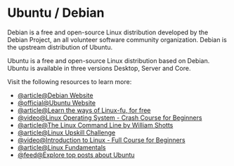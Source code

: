 # Ubuntu / Debian

Debian is a free and open-source Linux distribution developed by the Debian Project, an all volunteer software community organization. Debian is the upstream distribution of Ubuntu.

Ubuntu is a free and open-source Linux distribution based on Debian. Ubuntu is available in three versions Desktop, Server and Core.

Visit the following resources to learn more:

- [@article@Debian Website](https://www.debian.org/)
- [@official@Ubuntu Website](https://ubuntu.com/)
- [@article@Learn the ways of Linux-fu, for free](https://linuxjourney.com/)
- [@video@Linux Operating System - Crash Course for Beginners](https://www.youtube.com/watch?v=ROjZy1WbCIA)
- [@article@The Linux Command Line by William Shotts](https://linuxcommand.org/tlcl.php)
- [@article@Linux Upskill Challenge](https://linuxupskillchallenge.org/)
- [@video@Introduction to Linux - Full Course for Beginners](https://www.youtube.com/watch?v=sWbUDq4S6Y8\&pp=ygUTVWJ1bnR1IGNyYXNoIGNvdXJzZQ%3D%3D)
- [@article@Linux Fundamentals](https://academy.hackthebox.com/course/preview/linux-fundamentals)
- [@feed@Explore top posts about Ubuntu](https://app.daily.dev/tags/ubuntu?ref=roadmapsh)